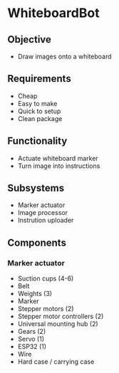 # WhiteboardBot

## Objective
- Draw images onto a whiteboard

## Requirements
- Cheap
- Easy to make
- Quick to setup
- Clean package

## Functionality
- Actuate whiteboard marker
- Turn image into instructions

## Subsystems
- Marker actuator
- Image processor
- Instrution uploader

## Components
### Marker actuator
- Suction cups (4-6)
- Belt
- Weights (3)
- Marker
- Stepper motors (2)
- Stepper motor controllers (2)
- Universal mounting hub (2)
- Gears (2)
- Servo (1)
- ESP32 (1)
- Wire
- Hard case / carrying case
